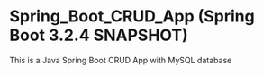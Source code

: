 # Spring_Boot_CRUD_App (Spring Boot 3.2.4 SNAPSHOT)
This is a Java Spring Boot CRUD App with MySQL database 
